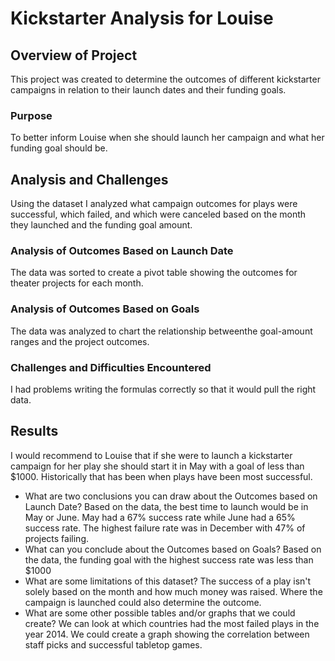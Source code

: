 # Kickstarter Analysis for Louise

## Overview of Project
This project was created to determine the outcomes of different kickstarter campaigns in relation to their launch dates and their funding goals.

### Purpose
To better inform Louise when she should launch her campaign and what her funding goal should be.
## Analysis and Challenges
Using the dataset I analyzed what campaign outcomes for plays were successful, which failed, and which were canceled based on the month they launched and the funding goal amount.
### Analysis of Outcomes Based on Launch Date
The data was sorted to create a pivot table showing the outcomes for theater projects for each month.
### Analysis of Outcomes Based on Goals
The data was analyzed to chart the relationship betweenthe goal-amount ranges and the project outcomes.
### Challenges and Difficulties Encountered
I had problems writing the formulas correctly so that it would pull the right data.
## Results
I would recommend to Louise that if she were to launch a kickstarter campaign for her play she should start it in May with a goal of less than $1000. Historically that has been when plays have been most successful.
- What are two conclusions you can draw about the Outcomes based on Launch Date?
Based on the data, the best time to launch would be in May or June. May had a 67% success rate while June had a 65% success rate.
The highest failure rate was in December with 47% of projects failing.
- What can you conclude about the Outcomes based on Goals?
Based on the data, the funding goal with the highest success rate was less than $1000
- What are some limitations of this dataset?
The success of a play isn't solely based on the month and how much money was raised. Where the campaign is launched could also determine the outcome.
- What are some other possible tables and/or graphs that we could create?
We can look at which countries had the most failed plays in the year 2014.
We could create a graph showing the correlation between staff picks and successful tabletop games.
